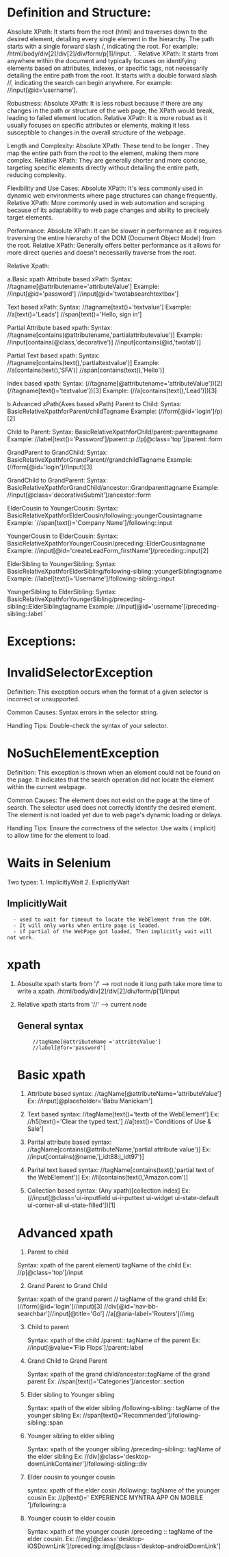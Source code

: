 Definition and Structure:
=========================

Absolute XPath: It starts from the root (html) and traverses down to the desired element, detailing every single element in the hierarchy. The path starts with a single forward slash /, indicating the root. For example: /html/body/div[2]/div[2]/div/form/p[1]/input. `.
Relative XPath: It starts from anywhere within the document and typically focuses on identifying elements based on attributes, indexes, or specific tags, not necessarily detailing the entire path from the root. It starts with a double forward slash //, indicating the search can begin anywhere. For example: //input[@id=‘username’].

Robustness:
Absolute XPath: It is less robust because if there are any changes in the path or structure of the web page, the XPath would break, leading to failed element location.
Relative XPath: It is more robust as it usually focuses on specific attributes or elements, making it less susceptible to changes in the overall structure of the webpage.

Length and Complexity:
Absolute XPath: These tend to be longer . They map the entire path from the root to the element, making them more complex.
Relative XPath: They are generally shorter and more concise, targeting specific elements directly without detailing the entire path, reducing complexity.

Flexibility and Use Cases:
Absolute XPath: It's less commonly used in dynamic web environments where page structures can change frequently.
Relative XPath: More commonly used in web automation and scraping because of its adaptability to web page changes and ability to precisely target elements.

Performance:
Absolute XPath: It can be slower in performance as it requires traversing the entire hierarchy of the DOM (Document Object Model) from the root.
Relative XPath: Generally offers better performance as it allows for more direct queries and doesn't necessarily traverse from the root.

Relative Xpath:

a.Basic xpath
Attribute based xPath: Syntax: //tagname[@attributename='attributeValue'] Example:  //input[@id='password'] //input[@id='twotabsearchtextbox']

Text based xPath: Syntax: //tagname[text()='textvalue'] Example:  //a[text()='Leads'] //span[text()='Hello, sign in']

Partial Attribute based xpath: Syntax: //tagname[contains(@attributename,'partialattributevalue')] Example: //input[contains(@class,'decorative')] //input[contains(@id,'twotab')]

Partial Text based xpath:
Syntax: //tagname[contains(text(),'partialtextvalue')]  Example: //a[contains(text(),'SFA')]
//span[contains(text(),'Hello')]

Index based xpath: Syntax: (//tagname[@attributename='attributeValue'])[2]
(//tagname[text()='textvalue'])[3] Example: (//a[contains(text(),'Lead')])[3] 

b.Advanced xPath(Axes based xPath)
Parent to Child: Syntax: BasicRelativeXpathforParent/childTagname Example: (//form[@id='login']/p)[2] 

Child to Parent: Syntax:  BasicRelativeXpathforChild/parent::parenttagname Example:  //label[text()='Password']/parent::p //p[@class='top']/parent::form

GrandParent to GrandChild: Syntax: BasicRelativeXpathforGrandParent//grandchildTagname Example: (//form[@id='login']//input)[3] 

GrandChild to GrandParent: Syntax:  BasicRelativeXpathforGrandChild/ancestor::Grandparenttagname
Example: //input[@class='decorativeSubmit']/ancestor::form

ElderCousin to YoungerCousin: Syntax: BasicRelativeXpathforElderCousin/following::youngerCousintagname
Example: `//span[text()='Company Name']/following::input

YoungerCousin to ElderCousin: Syntax: BasicRelativeXpathforYoungerCousin/preceding::ElderCousintagname
Example: //input[@id='createLeadForm_firstName']/preceding::input[2] 

ElderSibling to YoungerSibling: Syntax:
BasicRelativeXpathforElderSibling/following-sibling::youngerSiblingtagname Example: //label[text()='Username']/following-sibling::input

YoungerSibling to ElderSibling: Syntax: BasicRelativeXpathforYoungerSibling/preceding-sibling::ElderSiblingtagname Example:
//input[@id='username']/preceding-sibling::label
`

Exceptions:
===========

InvalidSelectorException
========================

Definition:
This exception occurs when the format of a given selector is incorrect or unsupported.

Common Causes:
Syntax errors in the selector string.

Handling Tips:
Double-check the syntax of your selector.


NoSuchElementException
======================

Definition:
This exception is thrown when an element could not be found on the page.
It indicates that the search operation did not locate the element within the current webpage.

Common Causes:
The element does not exist on the page at the time of search.
The selector used does not correctly identify the desired element.
The element is not loaded yet due to web page's dynamic loading or delays.
 
Handling Tips:
Ensure the correctness of the selector.
Use waits ( implicit) to allow time for the element to load.


Waits in Selenium
=================

   Two types:
         1. ImplicitlyWait
         2. ExplicitlyWait

ImplicitlyWait
--------------
      - used to wait for timeout to locate the WebElement from the DOM.
      - It will only works when entire page is loaded. 
      - if partial of the WebPage got loaded, Then implicitly wait will not work.


xpath
=====

   1. Abosulte xpath
         starts from '/' --> root node
         it long path
         take more time to write a xpath.
         /html/body/div[2]/div[2]/div/form/p[1]/input

   2. Relative xpath
         starts from '//' --> current node
         
         General syntax
         --------------
               //tagName[@attributeName ='attribteValue']
               //label[@for='password']

      Basic xpath
      ===========
      1. Attribute based
         syntax:
         //tagName[@attributeName='attributeValue']
         Ex:
         //input[@placeholder='Babu Manickam']

      2. Text based 
         syntax:
         //tagName[text()='textb of the WebElement']
         Ex:
         //h5[text()='Clear the typed text.']
         //a[text()='Conditions of Use & Sale']

      3. Parital attribute based
         syntax:
         //tagName[contains(@attributeName,'partial attribute value')]
         Ex:
         //input[contains(@name,'j_idt88:j_idt97')]

      4. Parital text based
         syntax:
         //tagName[contains(text(),'partial text of the WebElement')]
         Ex: //li[contains(text(),'Amazon.com')]

      
      5. Collection based
         syntax:
         (Any xpath)[collection index]
         Ex:
         (//input[@class='ui-inputfield ui-inputtext ui-widget ui-state-default ui-corner-all ui-state-filled'])[1]




      Advanced xpath
      ==============

      1. Parent to child

      Syntax:
         xpath of the parent element/ tagName of the child
      Ex:
      //p[@class='top']/input

      2. Grand Parent to Grand Child

      Syntax:
         xpath of the grand parent // tagName of the grand child
      Ex:
      (//form[@id='login']//input)[3]
      //div[@id='nav-bb-searchbar']//input[@title='Go']
      //a[@aria-label='Routers']//img

      3. Child to parent

         Syntax:
            xpath of the child /parent:: tagName of the parent
         Ex:
         //input[@value='Flip Flops']/parent::label

      4. Grand Child to Grand Parent

         Syntax:
            xpath of the grand child/ancestor::tagName of the grand parent
         Ex:
            //span[text()='Categories']/ancestor::section

      5. Elder sibling to Younger sibling

         Syntax:
            xpath of the elder sibling /following-sibling:: tagName of the younger sibling
         Ex:
         //span[text()='Recommended']/following-sibling::span

      6. Younger sibling to elder sibling

         Syntax:
            xpath of the younger sibling /preceding-sibling:: tagName of the elder sibling
         Ex:
         //div[@class='desktop-downLinkContainer']/following-sibling::div

      7. Elder cousin to younger cousin

         syntax:
            xpath of the elder cosin /following:: tagName of the younger cousin
         Ex: 
         //p[text()=' EXPERIENCE MYNTRA APP ON MOBILE ']/following::a

      8. Younger cousin to elder cousin

         Syntax:
            xpath of the younger cousin /preceding :: tagName of the elder cousin. 
         Ex: 
         //img[@class='desktop-iOSDownLink']/preceding::img[@class='desktop-androidDownLink']




